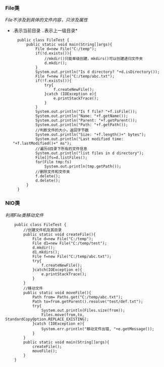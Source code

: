 ### File类
*File不涉及到具体的文件内容，只涉及属性*  
* .表示当前目录     ..表示上一级目录*


        public class FileTest {
            public static void main(String[]args){
                File d=new File("C:/temp");
                if(!d.exists()){
                    //mkdir()只能单级创建，mkdirs()可以创建递归文件夹
                    d.mkdir();
                }
                System.out.println("Is d directory? "+d.isDirectory());
                File f=new File("C:/temp/abc.txt");
                if(!f.exists()){
                    try{
                        f.createNewFile();
                    }catch (IOException e){
                        e.printStackTrace();
                    }
                }
                System.out.println("Is f file? "+f.isFile());
                System.out.println("Name: "+f.getName());
                System.out.println("Parent: "+f.getParent());
                System.out.println("Path: "+f.getPath());
                //判断文件的大小，返回字节数
                System.out.println("Size: "+f.length()+" bytes");
                System.out.println("Last modified time: "+f.lastModified()+" ms");
                //遍历d目录下所有的文件信息
                System.out.println("list files in d directory");
                File[]fs=d.listFiles();
                for(File tmp:fs)
                    System.out.println(tmp.getPath());
                //删除文件和文件夹
                f.delete();
                d.delete();
            }
        }
### NIO类
*利用File类移动文件* 

        public class FileTest {
            //创建文件机及其目录
            public static void createFile(){
                File d=new File("C:/temp");
                File d1=new File("C:/temp/test");
                d.mkdir();
                d1.mkdirs();
                File f=new File("C:/temp/abc.txt");
                try{
                    f.createNewFile();
                }catch(IOException e){
                    e.printStackTrace();
                }
            }
            //移动文件
            public static void moveFile(){
                Path from= Paths.get("C:/temp/abc.txt");
                Path to=from.getParent().resolve("test/def.txt");
                try{
                    System.out.println(Files.size(from));
                    Files.move(from,to, StandardCopyOption.REPLACE_EXISTING);
                }catch (IOException e){
                    System.err.println("移动文件出错, "+e.getMessage());
                }
            }
            public static void main(String[]args){
                createFile();
                moveFile();
            }
        }
